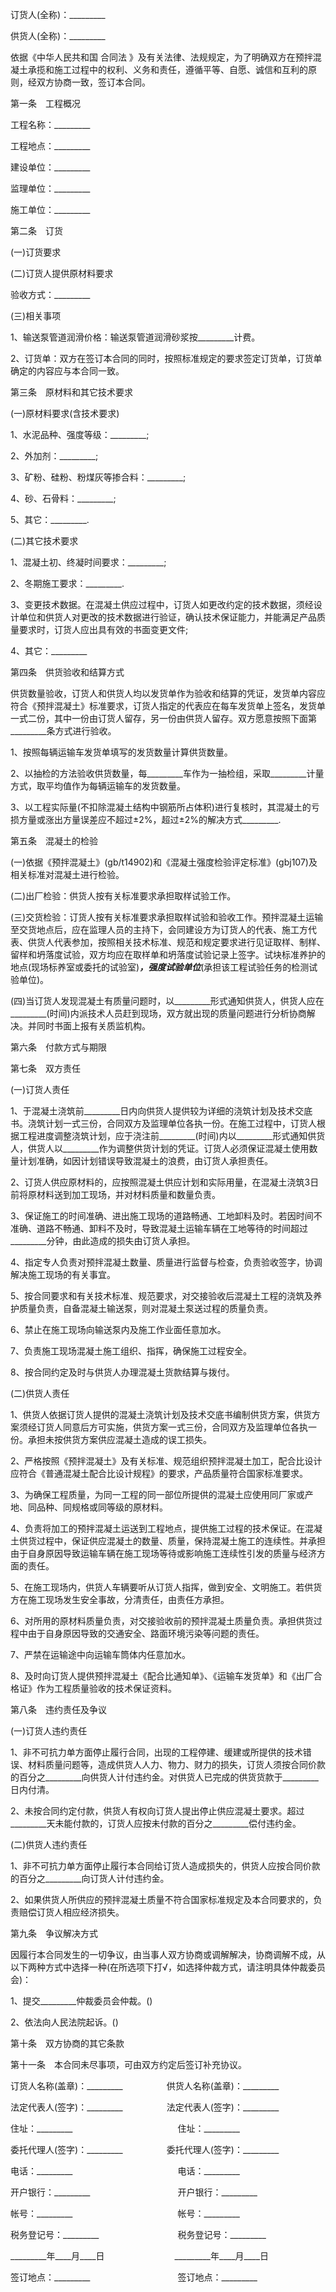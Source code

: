 
 


订货人(全称)：_________


供货人(全称)：_________


依据《中华人民共和国
合同法
》及有关法律、法规规定，为了明确双方在预拌混凝土承揽和施工过程中的权利、义务和责任，遵循平等、自愿、诚信和互利的原则，经双方协商一致，签订本合同。


第一条　工程概况


工程名称：_________


工程地点：_________


建设单位：_________


监理单位：_________


施工单位：_________


第二条　订货


(一)订货要求


(二)订货人提供原材料要求


验收方式：_________


(三)相关事项


1、输送泵管道润滑价格：输送泵管道润滑砂浆按_________计费。


2、订货单：双方在签订本合同的同时，按照标准规定的要求签定订货单，订货单确定的内容应与本合同一致。


第三条　原材料和其它技术要求


(一)原材料要求(含技术要求)


1、水泥品种、强度等级：_________;


2、外加剂：_________;


3、矿粉、硅粉、粉煤灰等掺合料：_________;


4、砂、石骨料：_________;


5、其它：_________.


(二)其它技术要求


1、混凝土初、终凝时间要求：_________;


2、冬期施工要求：_________.


3、变更技术数据。在混凝土供应过程中，订货人如更改约定的技术数据，须经设计单位和供货人对更改的技术数据进行验证，确认技术保证能力，并能满足产品质量要求时，订货人应出具有效的书面变更文件;


4、其它：_________


第四条　供货验收和结算方式


供货数量验收，订货人和供货人均以发货单作为验收和结算的凭证，发货单内容应符合《预拌混凝土》标准要求，订货人指定的代表应在每车发货单上签名，发货单一式二份，其中一份由订货人留存，另一份由供货人留存。双方愿意按照下面第_________条方式进行验收。


1、按照每辆运输车发货单填写的发货数量计算供货数量。


2、以抽检的方法验收供货数量，每_________车作为一抽检组，采取_________计量方式，取平均值作为每辆运输车的发货数量。


3、以工程实际量(不扣除混凝土结构中钢筋所占体积)进行复核时，其混凝土的亏损方量或涨出方量误差应不超过±2%，超过±2%的解决方式_________.


第五条　混凝土的检验


(一)依据《预拌混凝土》(gb/t14902)和《混凝土强度检验评定标准》(gbj107)及相关标准对混凝土进行检验。


(二)出厂检验：供货人按有关标准要求承担取样试验工作。


(三)交货检验：订货人按有关标准要求承担取样试验和验收工作。预拌混凝土运输至交货地点后，应在监理人员的主持下，会同建设方为订货人的代表、施工方代表、供货人代表参加，按照相关技术标准、规范和规定要求进行见证取样、制样、留样和坍落度试验，双方均应在取样单和坍落度试验记录上签字。试块标准养护的地点(现场标养室或委托的试验室)_________，强度试验单位_________(承担该工程试验任务的检测试验单位)。


(四)当订货人发现混凝土有质量问题时，以_________形式通知供货人，供货人应在_________(时间)内派技术人员赶到现场，双方就出现的质量问题进行分析协商解决。并同时书面上报有关质监机构。


第六条　付款方式与期限


第七条　双方责任


(一)订货人责任


1、于混凝土浇筑前_________日内向供货人提供较为详细的浇筑计划及技术交底书。浇筑计划一式三份，合同双方及监理单位各执一份。在施工过程中，订货人根据工程进度调整浇筑计划，应于浇注前_________(时间)内以_________形式通知供货人，供货人以_________作为调整供货计划的凭证。订货人必须保证混凝土使用数量计划准确，如因计划错误导致混凝土的浪费，由订货人承担责任。


2、订货人供应原材料的，应按照混凝土供应计划和实际用量，在混凝土浇筑3日前将原材料送到加工现场，并对材料质量和数量负责。


3、保证施工的时间准确、进出施工现场的道路畅通、工地卸料及时。若因时间不准确、道路不畅通、卸料不及时，导致混凝土运输车辆在工地等待的时间超过_________分钟，由此造成的损失由订货人承担。


4、指定专人负责对预拌混凝土数量、质量进行监督与检查，负责验收签字，协调解决施工现场的有关事宜。


5、按合同要求和有关技术标准、规范要求，对交接验收后混凝土工程的浇筑及养护质量负责，自备混凝土输送泵，则对混凝土泵送过程的质量负责。


6、禁止在施工现场向输送泵内及施工作业面任意加水。


7、负责施工现场混凝土施工组织、指挥，确保施工过程安全。


8、按合同约定及时与供货人办理混凝土货款结算与拨付。


(二)供货人责任


1、供货人依据订货人提供的混凝土浇筑计划及技术交底书编制供货方案，供货方案须经订货人同意后方可实施，供货方案一式三份，合同双方及监理单位各执一份。承担未按供货方案供应混凝土造成的误工损失。


2、严格按照《预拌混凝土》及有关标准、规范组织预拌混凝土加工，配合比设计应符合《普通混凝土配合比设计规程》的要求，产品质量符合国家标准要求。


3、为确保工程质量，为同一工程的同一部位所提供的混凝土应使用同厂家或产地、同品种、同规格或同等级的原材料。


4、负责将加工的预拌混凝土运送到工程地点，提供施工过程的技术保证。在混凝土供货过程中，保证供应混凝土的数量、质量，保持混凝土施工的连续性。并承担由于自身原因导致运输车辆在施工现场等待或影响施工连续性引发的质量与经济方面的责任。


5、在施工现场内，供货人车辆要听从订货人指挥，做到安全、文明施工。若供货方在施工现场发生安全事故，分清责任，由责任方承担。


6、对所用的原材料质量负责，对交接验收前的预拌混凝土质量负责。承担供货过程中由于自身原因导致的交通安全、路面环境污染等问题的责任。


7、严禁在运输途中向运输车筒体内任意加水。


8、及时向订货人提供预拌混凝土《配合比通知单》、《运输车发货单》和《出厂合格证》作为工程质量验收的技术保证资料。


第八条　违约责任及争议


(一)订货人违约责任


1、非不可抗力单方面停止履行合同，出现的工程停建、缓建或所提供的技术错误、材料质量问题等，造成供货人人力、物力、财力的损失，订货人须按合同价款的百分之_________向供货人计付违约金。对供货人已完成的供货货款于_________日内付清。


2、未按合同约定付款，供货人有权向订货人提出停止供应混凝土要求。超过_________天未能付款的，订货人应按未付款的百分之_________偿付违约金。


(二)供货人违约责任


1、非不可抗力单方面停止履行本合同给订货人造成损失的，供货人应按合同价款的百分之_________向订货人计付违约金。


2、如果供货人所供应的预拌混凝土质量不符合国家标准规定及本合同要求的，负责赔偿订货人相应经济损失。


第九条　争议解决方式


因履行本合同发生的一切争议，由当事人双方协商或调解解决，协商调解不成，从以下两种方式中选择一种(在所选项下打√，如选择仲裁方式，请注明具体仲裁委员会)：


1、提交_________仲裁委员会仲裁。()


2、依法向人民法院起诉。()


第十条　双方协商的其它条款


第十一条　本合同未尽事项，可由双方约定后签订补充协议。


订货人名称(盖章)：_________　　　　　供货人名称(盖章)：_________


法定代表人(签字)：_________　　　　　法定代表人(签字)：_________


住址：_________　　　　　　　　　　　　住址：_________


委托代理人(签字)：_________　　　　　委托代理人(签字)：_________


电话：_________　　　　　　　　　　　　电话：_________


开户银行：_________　　　　　　　　　　开户银行：_________


帐号：_________　　　　　　　　　　　　帐号：_________


税务登记号：_________　　　　　　　　　税务登记号：_________


_________年____月____日　　　　　　　　_________年____月____日


签订地点：_________　　　　　　　　　　签订地点：_________
 


 

 
 
 
 
 
  


  
 

  


  


  
 
 
 
 

